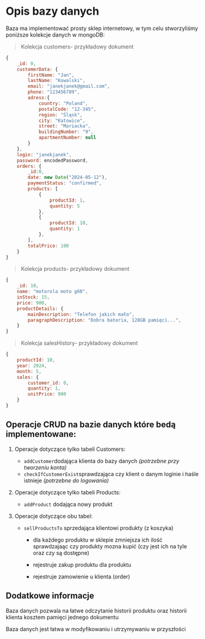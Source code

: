 # Opis bazy danych

Baza ma implementować prosty sklep internetowy, w tym celu stworzyliśmy poniższe kolekcje danych w mongoDB:


> Kolekcja customers- przykładowy dokument

```js
{
	_id: 0,
	customerData: {
		firstName: "Jan",
		lastName: "Kowalski",
		email: "janekjanek@gmail.com",
		phone: "123456789",
		adress:{
			country: "Poland",
			postalCode: "12-345",
			region: "Śląsk",
			city: "Katowice",
			street: "Mariacka",
			buildingNumber: "9",
			apartmentNumber: null
		}
	},
	login: "janekjanek",
	password: encodedPassword,
	orders: {
		_id:0,
		date: new Date("2024-05-12"),
		paymentStatus: "confirmed",
		products: [
			{
				productId: 1,
				quantity: 5
			},
			{
				productId: 10,
				quantity: 1
			},
		],
		totalPrice: 100
	}
}
```

> Kolekcja products- przykładowy dokument

```js
{
	_id: 10,
	name: "motorola moto g60",
	inStock: 15,
	price: 900,
	productDetails: {
		mainDescription: "Telefon jakich mało",
		paragraphDescription: "Dobra bateria, 128GB pamięci...",
	}
}
```

> Kolekcja salesHistory- przykładowy dokument

```js
{
	productId: 10,
	year: 2024,
	month: 5,
	sales: {
		customer_id: 0,
		quantity: 1,
		unitPrice: 900
	}
}
```
## Operacje CRUD na bazie danych które bedą implementowane:

1. Operacje dotyczące tylko tabeli Customers:

   - `addCustomer`dodająca klienta do bazy danych
     _(potrzebne przy tworzeniu konta)_
   - `checkIfCustomerExist`sprawdzająca czy klient o danym loginie i haśle istnieje _(potrzebne do logowania)_

2. Operacje dotyczące tylko tabeli Products:

   - `addProduct` dodająca nowy produkt

3. Operacje dotyczące obu tabel:

   - `sellProductsTo` sprzedająca klientowi produkty (z koszyka)

     - dla każdego produktu w sklepie zmniejsza ich ilość sprawdzajaąc czy produkty mozna kupić (czy jest ich na tyle oraz czy są dostępne)

     - rejestruje zakup produktu dla produktu
     - rejestruje zamowienie u klienta (order)

## Dodatkowe informacje

Baza danych pozwala na łatwe odczytanie historii produktu oraz historii klienta kosztem pamięci jednego dokumentu

Baza danych jest łatwa w modyfikowaniu i utrzymywaniu w przyszłości
